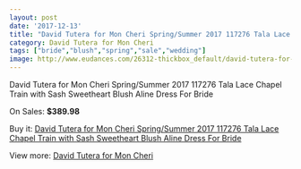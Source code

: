```yaml
---
layout: post
date: '2017-12-13'
title: "David Tutera for Mon Cheri Spring/Summer 2017 117276 Tala Lace Chapel Train with Sash Sweetheart Blush Aline Dress For Bride"
category: David Tutera for Mon Cheri
tags: ["bride","blush","spring","sale","wedding"]
image: http://www.eudances.com/26312-thickbox_default/david-tutera-for-mon-cheri-spring-summer-2017-117276-tala-lace-chapel-train-with-sash-sweetheart-blush-aline-dress-for-bride.jpg
---
```

David Tutera for Mon Cheri Spring/Summer 2017 117276 Tala Lace Chapel Train with Sash Sweetheart Blush Aline Dress For Bride

On Sales: **$389.98**
<a href="https://www.eudances.com/en/david-tutera-for-mon-cheri/8802-david-tutera-for-mon-cheri-spring-summer-2017-117276-tala-lace-chapel-train-with-sash-sweetheart-blush-aline-dress-for-bride.html"><amp-img layout="responsive" width="600" height="600" src="//www.eudances.com/26312-thickbox_default/david-tutera-for-mon-cheri-spring-summer-2017-117276-tala-lace-chapel-train-with-sash-sweetheart-blush-aline-dress-for-bride.jpg" alt="David Tutera for Mon Cheri Spring/Summer 2017 117276 Tala Lace Chapel Train with Sash Sweetheart Blush Aline Dress For Bride 0" /></a>
<a href="https://www.eudances.com/en/david-tutera-for-mon-cheri/8802-david-tutera-for-mon-cheri-spring-summer-2017-117276-tala-lace-chapel-train-with-sash-sweetheart-blush-aline-dress-for-bride.html"><amp-img layout="responsive" width="600" height="600" src="//www.eudances.com/26315-thickbox_default/david-tutera-for-mon-cheri-spring-summer-2017-117276-tala-lace-chapel-train-with-sash-sweetheart-blush-aline-dress-for-bride.jpg" alt="David Tutera for Mon Cheri Spring/Summer 2017 117276 Tala Lace Chapel Train with Sash Sweetheart Blush Aline Dress For Bride 1" /></a>
<a href="https://www.eudances.com/en/david-tutera-for-mon-cheri/8802-david-tutera-for-mon-cheri-spring-summer-2017-117276-tala-lace-chapel-train-with-sash-sweetheart-blush-aline-dress-for-bride.html"><amp-img layout="responsive" width="600" height="600" src="//www.eudances.com/26314-thickbox_default/david-tutera-for-mon-cheri-spring-summer-2017-117276-tala-lace-chapel-train-with-sash-sweetheart-blush-aline-dress-for-bride.jpg" alt="David Tutera for Mon Cheri Spring/Summer 2017 117276 Tala Lace Chapel Train with Sash Sweetheart Blush Aline Dress For Bride 2" /></a>
<a href="https://www.eudances.com/en/david-tutera-for-mon-cheri/8802-david-tutera-for-mon-cheri-spring-summer-2017-117276-tala-lace-chapel-train-with-sash-sweetheart-blush-aline-dress-for-bride.html"><amp-img layout="responsive" width="600" height="600" src="//www.eudances.com/26313-thickbox_default/david-tutera-for-mon-cheri-spring-summer-2017-117276-tala-lace-chapel-train-with-sash-sweetheart-blush-aline-dress-for-bride.jpg" alt="David Tutera for Mon Cheri Spring/Summer 2017 117276 Tala Lace Chapel Train with Sash Sweetheart Blush Aline Dress For Bride 3" /></a>

Buy it: [David Tutera for Mon Cheri Spring/Summer 2017 117276 Tala Lace Chapel Train with Sash Sweetheart Blush Aline Dress For Bride](https://www.eudances.com/en/david-tutera-for-mon-cheri/8802-david-tutera-for-mon-cheri-spring-summer-2017-117276-tala-lace-chapel-train-with-sash-sweetheart-blush-aline-dress-for-bride.html "David Tutera for Mon Cheri Spring/Summer 2017 117276 Tala Lace Chapel Train with Sash Sweetheart Blush Aline Dress For Bride")

View more: [David Tutera for Mon Cheri](https://www.eudances.com/en/128-david-tutera-for-mon-cheri "David Tutera for Mon Cheri")